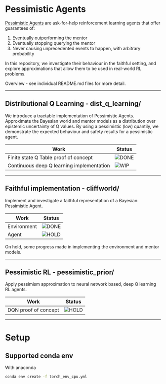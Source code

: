 # Pessimistic Agents

[Pessimistic Agents](https://arxiv.org/abs/2006.08753)
are ask-for-help reinforcement learning agents that offer guarantees of:

1. Eventually outperforming the mentor
2. Eventually stopping querying the mentor
3. Never causing unprecedented events to happen, with arbitrary probability

In this repository, we investigate their behaviour in the faithful setting, and explore approximations that allow them
to be used in real-world RL problems.

Overview - see individual README.md files for more detail.

---

## Distributional Q Learning - dist_q_learning/

We introduce a tractable implementation of Pessimistic Agents. Approximate the Bayesian world and mentor models
as a distribution over epistemic uncertainty of Q values. By using a pessimistic (low) quantily, we demonstrate the
expected behaviour and safety results for a pessimistic agent.

| Work | Status  | 
| ------------- | ------------- |
| Finite state Q Table proof of concept | ![DONE](https://via.placeholder.com/100x40/008000/FFFFFF?text=DONE)     | 
| Continuous deep Q learning implementation | ![WIP](https://via.placeholder.com/100x40/FF7B00/FFFFFFF?text=WIP) |

---
## Faithful implementation - cliffworld/

Implement and investigate a faithful representation of a Bayesian Pessimistic Agent.

| Work | Status  | 
| ------------- | ------------- |
| Environment | ![DONE](https://via.placeholder.com/100x40/008000/FFFFFF?text=DONE)     | 
| Agent | ![HOLD](https://via.placeholder.com/100x40/A83500/FFFFFFF?text=On+Hold) |

On hold, some progress made in implementing the environment and mentor models.

---

## Pessimistic RL - pessimistic_prior/

Apply pessimism approximation to neural network based, deep Q learning RL agents.

| Work | Status  | 
| ------------- | ------------- |
| DQN proof of concept | ![HOLD](https://via.placeholder.com/100x40/A83500/FFFFFFF?text=On+Hold) |

-----
# Setup

## Supported conda env

With anaconda

```bash
conda env create -f torch_env_cpu.yml
```